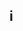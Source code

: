 <html>
<head>
<title>ab movies</title>
<h2>i </h2>

</head>
<body>
  <style>
body{

 background-image: url('mm.PNG');

</style>

</body>

</html>
